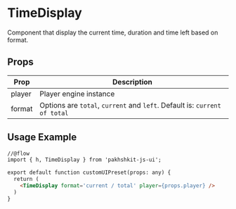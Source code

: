 # TimeDisplay

Component that display the current time, duration and time left based on format.

## Props

| Prop | Description |
|--- |--- |
| player | Player engine instance |
| format | Options are `total`, `current` and `left`. Default is: `current of total` |

## Usage Example

```html
//@flow
import { h, TimeDisplay } from 'pakhshkit-js-ui';

export default function customUIPreset(props: any) {
  return (
    <TimeDisplay format='current / total' player={props.player} />
  )
}
```
